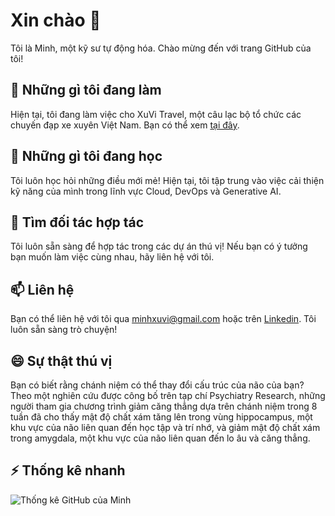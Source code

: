 # Xin chào 👋

Tôi là Minh, một kỹ sư tự động hóa. Chào mừng đến với trang GitHub của tôi!

## 🔭 Những gì tôi đang làm

Hiện tại, tôi đang làm việc cho XuVi Travel, một câu lạc bộ tổ chức các chuyến đạp xe xuyên Việt Nam. Bạn có thể xem [tại đây](https://github.com/xuvitravel).

## 🌱 Những gì tôi đang học

Tôi luôn học hỏi những điều mới mẻ! Hiện tại, tôi tập trung vào việc cải thiện kỹ năng của mình trong lĩnh vực Cloud, DevOps và Generative AI.

## 👯 Tìm đối tác hợp tác

Tôi luôn sẵn sàng để hợp tác trong các dự án thú vị! Nếu bạn có ý tưởng bạn muốn làm việc cùng nhau, hãy liên hệ với tôi.

## 📫 Liên hệ

Bạn có thể liên hệ với tôi qua minhxuvi@gmail.com hoặc trên [Linkedin](https://linkedin.com/in/minhxuvi). Tôi luôn sẵn sàng trò chuyện!

## 😄 Sự thật thú vị

Bạn có biết rằng chánh niệm có thể thay đổi cấu trúc của não của bạn? Theo một nghiên cứu được công bố trên tạp chí Psychiatry Research, những người tham gia chương trình giảm căng thẳng dựa trên chánh niệm trong 8 tuần đã cho thấy mật độ chất xám tăng lên trong vùng hippocampus, một khu vực của não liên quan đến học tập và trí nhớ, và giảm mật độ chất xám trong amygdala, một khu vực của não liên quan đến lo âu và căng thẳng.

## ⚡ Thống kê nhanh

![Thống kê GitHub của Minh](https://github-readme-stats.vercel.app/api?username=minhxuvi&show_icons=true&theme=radical)
